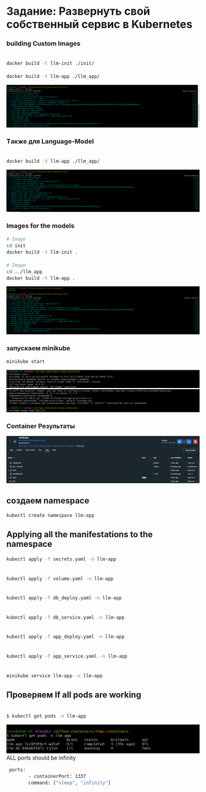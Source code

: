 # Задание: Развернуть свой собственный сервис в Kubernetes
### building Custom Images 


```bash

docker build -t llm-init ./init/

docker build -t llm-app ./llm_app/
```
![doc-1](image/doc-1.png)

### Tакже для Language-Model 
```bash

docker build -t llm-app ./llm_app/
```
![doc-2](image/doc-2.png)

### Images for the models 

```bash
# Image
cd init
docker build -t llm-init .

# Image
cd ../llm_app
docker build -t llm-app .
```
![doc-3](image/doc-11.png)

### запускаем minikube
```bash
minikube start
```
![doc-4](image/doc-3.png)
![doc-5](image/doc-4.png)


### Container   Результаты

![doc-6](image/doc-12.png)

##  создаем namespace
```bash
kubectl create namespace llm-app

```
## Applying all the manifestations to the namespace

```bash
kubectl apply -f secrets.yaml -n llm-app


kubectl apply -f volume.yaml -n llm-app


kubectl apply -f db_deploy.yaml -n llm-app


kubectl apply -f db_service.yaml -n llm-app


kubectl apply -f app_deploy.yaml -n llm-app


kubectl apply -f app_service.yaml -n llm-app


minikube service llm-app -n llm-app
```
## Проверяем If all pods are working 
```bash

$ kubectl get pods -n llm-app
```
![doc-7](image/doc-7.png)
ALL ports should be infinity 
```bash
 ports:
        - containerPort: 1337
        command: ["sleep", "infinity"] 
```
